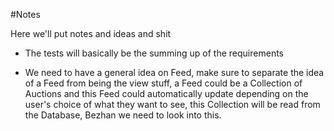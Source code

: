 #Notes

Here we'll put notes and ideas and shit

* The tests will basically be the summing up of the requirements

* We need to have a general idea on Feed, make sure to separate the idea of a Feed from being the view stuff, a Feed could be a Collection of Auctions and this Feed could automatically update depending on the user's choice of what they want to see, this Collection will be read from the Database, Bezhan we need to look into this.

